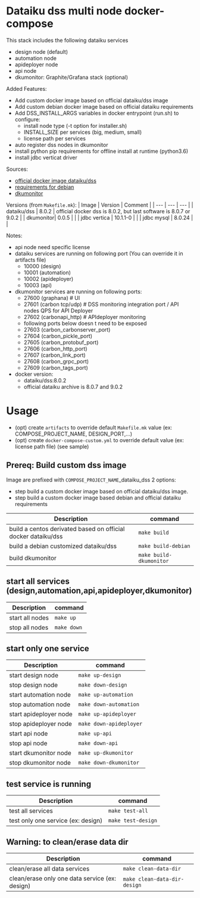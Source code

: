 # Dataiku dss multi node docker-compose

This stack includes the following dataiku services
* design node (default)
* automation node
* apideployer node
* api node
* dkumonitor: Graphite/Grafana stack (optional)

Added Features:
* Add custom docker image based on official dataiku/dss image
* Add custom debian docker image based on official dataiku requirements
* Add DSS_INSTALL_ARGS variables in docker entrypoint (run.sh) to configure:
  + install node type (-t option for installer.sh)
  + INSTALL_SIZE per services (big, medium, small)
  + license path per services
* auto register dss nodes in dkumonitor
* install python pip requirements for offline install at runtime (python3.6)
* install jdbc verticat driver

Sources:
* [official docker image dataiku/dss](https://github.com/dataiku/dataiku-tools/tree/master/dss-docker)
* [requirements for debian](https://doc.dataiku.com/dss/latest/installation/custom/initial-install.html#debian-ubuntu-linux-distributions)
* [dkumonitor](https://github.com/dataiku/dkumonitor)

Versions (from `Makefile.mk`):
| Image | Version | Comment | 
| --- | --- | --- |
| dataiku/dss | 8.0.2  | official docker dss is 8.0.2, but last software is 8.0.7 or 9.0.2 |
| dkumonitor| 0.0.5  | |
| jdbc vertica | 10.1.1-0 | |
| jdbc mysql | 8.0.24 | |

Notes:
 * api node need specific license
 * dataiku services are running on following port (You can override it in artifacts file)
   - 10000 (design)
   - 10001 (automation)
   - 10002 (apideployer)
   - 10003 (api)
 * dkumonitor services are running on following ports:
   - 27600 (graphana) # UI
   - 27601 (carbon tcp/udp) # DSS monitoring integration port / API nodes QPS for API Deployer
   - 27602 (carbonapi_http) # APIdeployer monitoring
   - following ports below doesn t need to be exposed
   - 27603 (carbon_carbonserver_port)
   - 27604 (carbon_pickle_port)
   - 27605 (carbon_protobuf_port)
   - 27606 (carbon_http_port)
   - 27607 (carbon_link_port)
   - 27608 (carbon_grpc_port)
   - 27609 (carbon_tags_port)
 * docker version:
   - dataiku/dss:8.0.2
   - official dataiku archive is 8.0.7 and 9.0.2

# Usage

* (opt) create `artifacts` to override default `Makefile.mk` value (ex: COMPOSE_PROJECT_NAME, DESIGN_PORT,...)
* (opt) create `docker-compose-custom.yml` to override default value (ex: license path file) (see sample)

## Prereq: Build custom dss image
Image are  prefixed with `COMPOSE_PROJECT_NAME`_dataiku_dss
2 options:
* step build a custom docker image based on official dataiku/dss image.
* step build a custom docker image based debian and official dataiku requirements

| Description |  command |
| --- | --- |
| build a centos derivated based on official docker dataiku/dss | `make build` |
| build a debian customized dataiku/dss | `make build-debian` |
| build dkumonitor | `make build-dkumonitor` |

## start all services (design,automation,api,apideployer,dkumonitor)
| Description |  command |
| --- | --- |
| start all nodes | `make up` |
| stop all nodes | `make down` |

## start only one service
| Description |  command |
| --- | --- |
| start design node | `make up-design` |
| stop design node | `make down-design` |
| start automation node | `make up-automation` |
| stop automation node | `make down-automation` |
| start apideployer node | `make up-apideployer` |
| stop apideployer node | `make down-apideployer` |
| start api node | `make up-api` |
| stop api node | `make down-api` |
| start dkumonitor node | `make up-dkumonitor` |
| stop dkumonitor node | `make down-dkumonitor` |

## test service is running
| Description |  command |
| --- | --- |
| test all services | `make test-all` |
| test only one service (ex: design) | `make test-design` |

## Warning: to clean/erase data dir
| Description |  command |
| --- | --- |
| clean/erase all data services | `make clean-data-dir` |
| clean/erase only one data service (ex: design)| `make clean-data-dir-design` |
